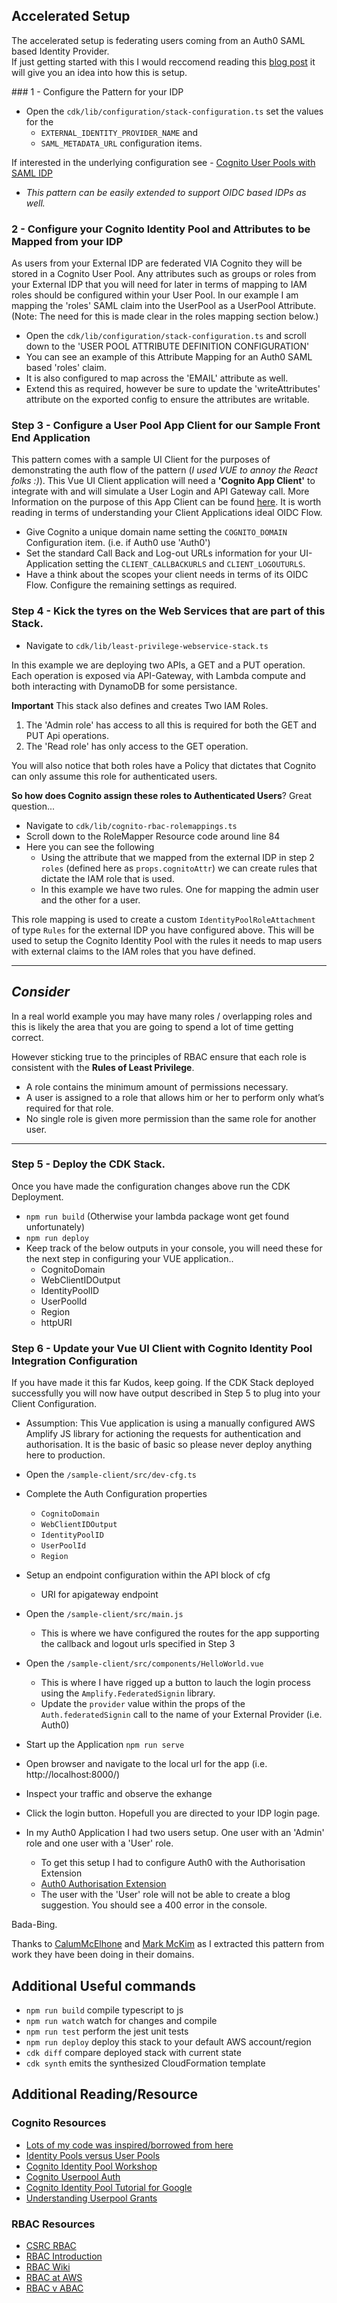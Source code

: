 
## Accelerated Setup
The accelerated setup is federating users coming from an Auth0 SAML based Identity Provider.  
If just getting started with this I would reccomend reading this [blog post](https://auth0.com/blog/how-saml-authentication-works/) it will give you an idea into how this is setup.

### 1 - Configure the Pattern for your IDP

* Open the `cdk/lib/configuration/stack-configuration.ts` set the values for the 
    - `EXTERNAL_IDENTITY_PROVIDER_NAME` and 
    - `SAML_METADATA_URL` configuration items.

If interested in the underlying configuration see
    - [Cognito User Pools with SAML IDP](https://docs.aws.amazon.com/cognito/latest/developerguide/cognito-user-pools-saml-idp.html)

* _This pattern can be easily extended to support OIDC based IDPs as well._

### 2 - Configure your Cognito Identity Pool and Attributes to be Mapped from your IDP

As users from your External IDP are federated VIA Cognito they will be stored in a Cognito User Pool. Any attributes such as groups or roles from your External IDP that you will need for later in terms of mapping to IAM roles should be configured within your User Pool. In our example I am mapping the 'roles' SAML claim into the UserPool as a UserPool Attribute.  (Note: The need for this is made clear in the roles mapping section below.)

* Open the `cdk/lib/configuration/stack-configuration.ts` and scroll down to the 'USER POOL ATTRIBUTE DEFINITION CONFIGURATION'
* You can see an example of this Attribute Mapping for an Auth0 SAML based 'roles' claim.
* It is also configured to map across the 'EMAIL' attribute as well.
* Extend this as required, however be sure to update the 'writeAttributes' attribute on the exported config to ensure the attributes are writable. 


### Step 3 - Configure a User Pool App Client for our Sample Front End Application

This pattern comes with a sample UI Client for the purposes of demonstrating the auth flow of the pattern (_I used VUE to annoy the React folks :)_).  This Vue UI Client application will need a **'Cognito App Client'** to integrate with and will simulate a User Login and API Gateway call. 
More Information on the purpose of this App Client can be found [here](https://docs.aws.amazon.com/cognito/latest/developerguide/user-pool-settings-client-apps.html). It is worth reading in terms of understanding your Client Applications ideal OIDC Flow.

* Give Cognito a unique domain name setting the `COGNITO_DOMAIN` Configuration item. (i.e. if Auth0 use 'Auth0')
* Set the standard Call Back and Log-out URLs information for your UI-Application setting the `CLIENT_CALLBACKURLS` and `CLIENT_LOGOUTURLS`.
* Have a think about the scopes your client needs in terms of its OIDC Flow. Configure the remaining settings as required.

### Step 4 - Kick the tyres on the Web Services that are part of this Stack.

* Navigate to `cdk/lib/least-privilege-webservice-stack.ts`

In this example we are deploying two APIs, a GET and a PUT operation. Each operation is exposed via API-Gateway, with Lambda compute and both interacting with DynamoDB for some persistance.

**Important** This stack also defines and creates Two IAM Roles. 
1. The 'Admin role' has access to all this is required for both the GET and PUT Api operations.  
2. The 'Read role' has only access to the GET operation.  

You will also notice that both roles have a Policy that dictates that Cognito can only assume this role for authenticated users.

**So how does Cognito assign these roles to Authenticated Users**? Great question...

* Navigate to `cdk/lib/cognito-rbac-rolemappings.ts`
* Scroll down to the RoleMapper Resource code around line 84
* Here you can see the following 
    * Using the attribute that we mapped from the external IDP in step 2 `roles` (defined here as `props.cognitoAttr`) we can create rules that dictate the IAM role that is used.
    * In this example we have two rules. One for mapping the admin user and the other for a user.

This role mapping is used to create a custom `IdentityPoolRoleAttachment` of type `Rules` for the external IDP you have configured above. 
This will be used to setup the Cognito Identity Pool with the rules it needs to map users with external claims to the IAM roles that you have defined.

---
***Consider***
---
In a real world example you may have many roles / overlapping roles and this is likely the area that you are going to spend a lot of time getting correct. 

However sticking true to the principles of RBAC ensure that each role is consistent with the **Rules of Least Privilege**.
- A role contains the minimum amount of permissions necessary.
- A user is assigned to a role that allows him or her to perform only what’s required for that role.
- No single role is given more permission than the same role for another user.

---

### Step 5 - Deploy the CDK Stack.

Once you have made the configuration changes above run the CDK Deployment. 
* `npm run build` (Otherwise your lambda package wont get found unfortunately)
* `npm run deploy`
* Keep track of the below outputs in your console, you will need these for the next step in configuring your VUE application..
    - CognitoDomain
    - WebClientIDOutput
    - IdentityPoolID
    - UserPoolId
    - Region
    - httpURI

### Step 6 - Update your Vue UI Client with Cognito Identity Pool Integration Configuration

If you have made it this far Kudos, keep going. If the CDK Stack deployed successfully you will now have output described in Step 5 to plug into your Client Configuration.

* Assumption: This Vue application is using a manually configured AWS Amplify JS library for actioning the requests for authentication and authorisation. It is the basic of basic so please never deploy anything here to production.

* Open the `/sample-client/src/dev-cfg.ts`
* Complete the Auth Configuration properties
    - `CognitoDomain`
    - `WebClientIDOutput`
    - `IdentityPoolID`
    - `UserPoolId`
    - `Region`
* Setup an endpoint configuration within the API block of cfg
    - URI for apigateway endpoint

* Open the `/sample-client/src/main.js`
    - This is where we have configured the routes for the app supporting the callback and logout urls specified in Step 3

* Open the `/sample-client/src/components/HelloWorld.vue`
    - This is where I have rigged up a button to lauch the login process using the `Amplify.FederatedSignin` library.
    - Update the `provider` value within the props of the `Auth.federatedSignin` call to the name of your External Provider (i.e. Auth0)

* Start up the Application `npm run serve`

* Open browser and navigate to the local url for the app (i.e. http://localhost:8000/)

* Inspect your traffic and observe the exhange

* Click the login button. Hopefull you are directed to your IDP login page.

* In my Auth0 Application I had two users setup. One user with an 'Admin' role and one user with a 'User' role.
    - To get this setup I had to configure Auth0 with the Authorisation Extension
    - [Auth0 Authorisation Extension](https://auth0.com/docs/extensions/authorization-extension)
    - The user with the 'User' role will not be able to create a blog suggestion. You should see a 400 error in the console.

Bada-Bing.

Thanks to [CalumMcElhone](https://twitter.com/calummcelhone) and [Mark McKim](https://twitter.com/markmckim) as I extracted this pattern from work they have been doing in their domains.

## Additional Useful commands

 * `npm run build`   compile typescript to js
 * `npm run watch`   watch for changes and compile
 * `npm run test`    perform the jest unit tests
 * `npm run deploy`  deploy this stack to your default AWS account/region
 * `cdk diff`        compare deployed stack with current state
 * `cdk synth`       emits the synthesized CloudFormation template


## Additional Reading/Resource

 ### Cognito Resources
- [Lots of my code was inspired/borrowed from here](https://github.com/aws-samples/amazon-cognito-example-for-external-idp/blob/master/cdk/src/cdk.ts)
- [Identity Pools versus User Pools](https://serverless-stack.com/chapters/cognito-user-pool-vs-identity-pool.html)
- [Cognito Identity Pool Workshop](https://serverless-stack.com/chapters/configure-cognito-identity-pool-in-cdk.html) 
- [Cognito Userpool Auth](https://stackoverflow.com/questions/55784746/how-to-create-cognito-identitypool-with-cognito-userpool-as-one-of-the-authentic)
- [Cognito Identity Pool Tutorial for Google](https://medium.com/faun/cognito-idp-google-tutorial-379fa08464) 
- [Understanding Userpool Grants](https://aws.amazon.com/blogs/mobile/understanding-amazon-cognito-user-pool-oauth-2-0-grants/)

### RBAC Resources
- [CSRC RBAC](https://csrc.nist.gov/CSRC/media/Presentations/Role-based-Access-Control/images-media/Role-based%20Access%20Control2.pdf) 
- [RBAC Introduction](https://docs.aws.amazon.com/IAM/latest/UserGuide/introduction_attribute-based-access-control.html)
- [RBAC Wiki](https://en.wikipedia.org/wiki/Role-based_access_control)
- [RBAC at AWS](https://docs.amazonaws.cn/en_us/cognito/latest/developerguide/role-based-access-control.html)
- [RBAC v ABAC](https://www.dnsstuff.com/rbac-vs-abac-access-control)